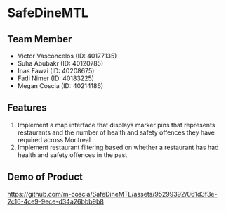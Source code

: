 # SafeDineMTL

## Team Member
- Victor Vasconcelos (ID: 40177135)
- Suha Abubakr (ID: 40120785)
- Inas Fawzi (ID: 40208675)
- Fadi Nimer (ID: 40183225)
- Megan Coscia (ID: 40214186)

## Features
1. Implement a map interface that displays marker pins that represents restaurants and the number of health and safety offences they have required across Montreal
2. Implement restaurant filtering based on whether a restaurant has had health and safety offences in the past

## Demo of Product
https://github.com/m-coscia/SafeDineMTL/assets/95299392/061d3f3e-2c16-4ce9-9ece-d34a26bbb9b8

